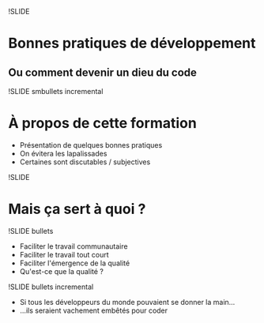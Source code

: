 !SLIDE

# Bonnes pratiques de développement #

## Ou comment devenir un dieu du code ##

!SLIDE smbullets incremental

# À propos de cette formation #

* Présentation de quelques bonnes pratiques
* On évitera les lapalissades
* Certaines sont discutables / subjectives

!SLIDE

# Mais ça sert à quoi ? #

!SLIDE bullets

* Faciliter le travail communautaire
* Faciliter le travail tout court
* Faciliter l'émergence de la qualité
* Qu'est-ce que la qualité ?

!SLIDE bullets incremental

* Si tous les développeurs du monde pouvaient se donner la main…
* …ils seraient vachement embêtés pour coder

